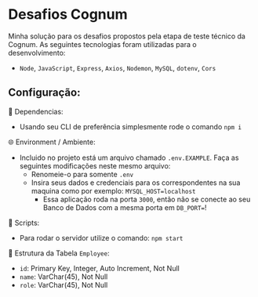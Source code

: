 # Desafios Cognum
Minha solução para os desafios propostos pela etapa de teste técnico da Cognum.
As seguintes tecnologias foram utilizadas para o desenvolvimento:
  - `Node`, `JavaScript`, `Express`, `Axios`, `Nodemon`, `MySQL`, `dotenv`, `Cors`

## Configuração:
🧩 Dependencias:
 - Usando seu CLI de preferência simplesmente rode o comando `npm i`

🌐 Environment / Ambiente:
 - Incluido no projeto está um arquivo chamado `.env.EXAMPLE`. Faça as seguintes modificações neste mesmo arquivo:
   - Renomeie-o para somente `.env`
   - Insira seus dados e credenciais para os correspondentes na sua maquina como por exemplo: `MYSQL_HOST=localhost` 
     - Essa aplicação roda na porta `3000`, então não se conecte ao seu Banco de Dados com a mesma porta em `DB_PORT=`!

🚩 Scripts:
 - Para rodar o servidor utilize o comando: `npm start`

📃 Estrutura da Tabela `Employee`:
  - `id`: Primary Key, Integer, Auto Increment, Not Null
  - `name`: VarChar(45), Not Null
  - `role`: VarChar(45), Not Null
